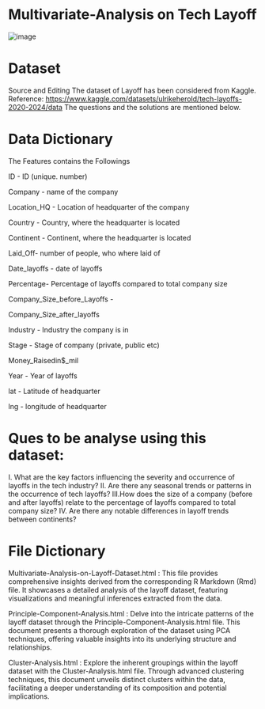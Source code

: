 # Multivariate-Analysis on Tech Layoff


![image](https://github.com/pg611/Multivariate-Analysis/assets/150620210/fff1443b-7796-44e4-bd82-aabea52843fc)




# Dataset 
Source and Editing
The dataset of Layoff has been considered from Kaggle.
Reference: https://www.kaggle.com/datasets/ulrikeherold/tech-layoffs-2020-2024/data
The questions and the solutions are mentioned below.


# Data Dictionary
The Features contains the Followings

ID - ID (unique. number)

Company - name of the company

Location_HQ - Location of headquarter of the company

Country - Country, where the headquarter is located

Continent - Continent, where the headquarter is located

Laid_Off- number of people, who where laid of

Date_layoffs - date of layoffs

Percentage- Percentage of layoffs compared to total company size

Company_Size_before_Layoffs -

Company_Size_after_layoffs

Industry - Industry the company is in

Stage - Stage of company (private, public etc)

Money_Raisedin$_mil

Year - Year of layoffs

lat - Latitude of headquarter

lng - longitude of headquarter


# Ques to be analyse using this dataset: 


I. 	What are the key factors influencing the severity and occurrence of layoffs in the tech industry?
II. Are there any seasonal trends or patterns in the occurrence of tech layoffs?
III.How does the size of a company (before and after layoffs) relate to the percentage of layoffs compared to total company size?
IV. Are there any notable differences in layoff trends between continents?



# File Dictionary

Multivariate-Analysis-on-Layoff-Dataset.html : This file provides comprehensive insights derived from the corresponding R Markdown (Rmd) file. It showcases a detailed analysis of the layoff dataset, featuring visualizations and meaningful inferences extracted from the data.

Principle-Component-Analysis.html : Delve into the intricate patterns of the layoff dataset through the Principle-Component-Analysis.html file. This document presents a thorough exploration of the dataset using PCA techniques, offering valuable insights into its underlying structure and relationships.

Cluster-Analysis.html : Explore the inherent groupings within the layoff dataset with the Cluster-Analysis.html file. Through advanced clustering techniques, this document unveils distinct clusters within the data, facilitating a deeper understanding of its composition and potential implications.

